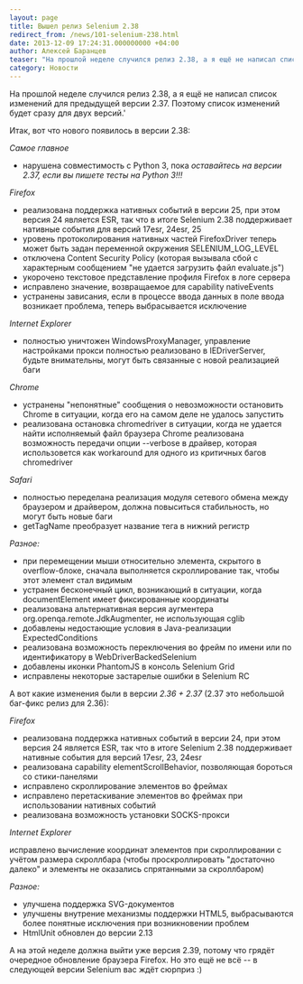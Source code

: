 ```yaml
---
layout: page
title: Вышел релиз Selenium 2.38
redirect_from: /news/101-selenium-238.html
date: 2013-12-09 17:24:31.000000000 +04:00
author: Алексей Баранцев
teaser: "На прошлой неделе случился релиз 2.38, а я ещё не написал список изменений для предыдущей версии 2.37. Поэтому список изменений будет сразу для двух версий."
category: Новости
---
```

На прошлой неделе случился релиз 2.38, а я ещё не написал список изменений для предыдущей версии 2.37. Поэтому список изменений будет сразу для двух версий.'

Итак, вот что нового появилось в версии 2.38:

*Самое главное*

* нарушена совместимость с Python 3, пока *оставайтесь на версии 2.37, если вы пишете тесты на Python 3!!!*

*Firefox*

* реализована поддержка нативных событий в версии 25, при этом версия 24 является ESR, так что в итоге Selenium 2.38 поддерживает нативные события для версий 17esr, 24esr, 25
* уровень протоколирования нативных частей FirefoxDriver теперь может быть задан переменной окружения SELENIUM_LOG_LEVEL
* отключена Content Security Policy (которая вызывала сбой с характерным сообщением "не удается загрузить файл evaluate.js")
* укорочено текстовое представление профиля Firefox в логе сервера
* исправлено значение, возвращаемое для capability nativeEvents
* устранены зависания, если в процессе ввода данных в поле ввода возникает проблема, теперь выбрасывается исключение

*Internet Explorer*

* полностью уничтожен WindowsProxyManager, управление настройками прокси полностью реализовано в IEDriverServer, будьте внимательны, могут быть связанные с новой реализацией баги

*Chrome*

* устранены "непонятные" сообщения о невозможности остановить Chrome в ситуации, когда его на самом деле не удалось запустить
* реализована остановка chromedriver в ситуации, когда не удается найти исполняемый файл браузера Chrome
реализована возможность передачи опции --verbose в драйвер, которая использовется как workaround для одного из критичных багов chromedriver

*Safari*

* полностью переделана реализация модуля сетевого обмена между браузером и драйвером, должна повыситься стабильность, но могут быть новые баги
* getTagName преобразует название тега в нижний регистр

*Разное:*

* при перемещении мыши относительно элемента, скрытого в overflow-блоке, сначала выполняется скроллирование так, чтобы этот элемент стал видимым
* устранен бесконечный цикл, возникающий в ситуации, когда documentElement имеет фиксированные координаты
* реализована альтернативная версия аугментера org.openqa.remote.JdkAugmenter, не использующая cglib
* добавлены недостающие условия в Java-реализации ExpectedConditions
* реализована возможность переключения во фрейм по имени или по идентификатору в WebDriverBackedSelenium
* добавлены иконки PhantomJS в консоль Selenium Grid
* исправлены некоторые застарелые ошибки в Selenium RC

А вот какие изменения были в версии *2.36 + 2.37* (2.37 это небольшой баг-фикс релиз для 2.36):

*Firefox*

* реализована поддержка нативных событий в версии 24, при этом версия 24 является ESR, так что в итоге Selenium 2.38 поддерживает нативные события для версий 17esr, 23, 24esr
* реализована capability elementScrollBehavior, позволяющая бороться со стики-панелями
* исправлено скроллирование элементов во фреймах
* исправлено перетаскивание элементов во фреймах при использовании нативных событий
* реализована возможность установки SOCKS-прокси

*Internet Explorer*

исправлено вычисление координат элементов при скроллировании с учётом размера скроллбара (чтобы проскроллировать "достаточно далеко" и элементы не оказались спрятанными за скроллбаром)

*Разное:*

* улучшена поддержка SVG-документов
* улучшены внутрение механизмы поддержки HTML5, выбрасываются более понятные исключения при возникновении проблем
* HtmlUnit обновлен до версии 2.13

А на этой неделе должна выйти уже версия 2.39, потому что грядёт очередное обновление браузера Firefox. Но это ещё не всё -- в следующей версии Selenium вас ждёт сюрприз :)
